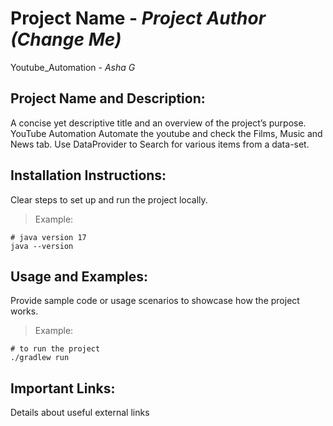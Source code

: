 # Project Name - _Project Author (Change Me)_
Youtube_Automation - _Asha G_
## Project Name and Description:
A concise yet descriptive title and an overview of the project’s purpose.
YouTube Automation 
Automate the youtube and check the Films, Music and News tab. Use DataProvider to Search for various items from a data-set.
## Installation Instructions:
Clear steps to set up and run the project locally.
> Example:
```
# java version 17
java --version
```

## Usage and Examples:
Provide sample code or usage scenarios to showcase how the project works.
> Example:
```
# to run the project
./gradlew run
```

## Important Links:
Details about useful external links
 
